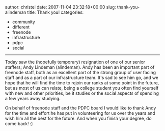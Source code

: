 author: christel
date: 2007-11-04 23:32:18+00:00
slug: thank-you-alindeman
title: Thank you!
categories:
- community
- different
- freenode
- infrastructure
- pdpc
- social
---

Today saw the (hopefully temporary) resignation of one of our senior staffers; Andy Lindeman (alindeman). Andy has been an important part of freenode staff, both as an excellent part of the strong group of user facing staff and as a part of our infrastructure team. It's sad to see him go, and we hope that he will find the time to rejoin our ranks at some point in the future, but as most of us can relate, being a college student you often find yourself with new and other priorities, be it studies or the social aspects of spending a few years away studying.



On behalf of freenode staff and the PDPC board I would like to thank Andy for the time and effort he has put in volunteering for us over the years and wish him all the best for the future. And when you finish your degree, do come back! :)
